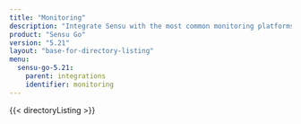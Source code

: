 ```yaml
---
title: "Monitoring"
description: "Integrate Sensu with the most common monitoring platforms."
product: "Sensu Go"
version: "5.21"
layout: "base-for-directory-listing"
menu:
  sensu-go-5.21:
    parent: integrations
    identifier: monitoring
---
```


{{< directoryListing >}}